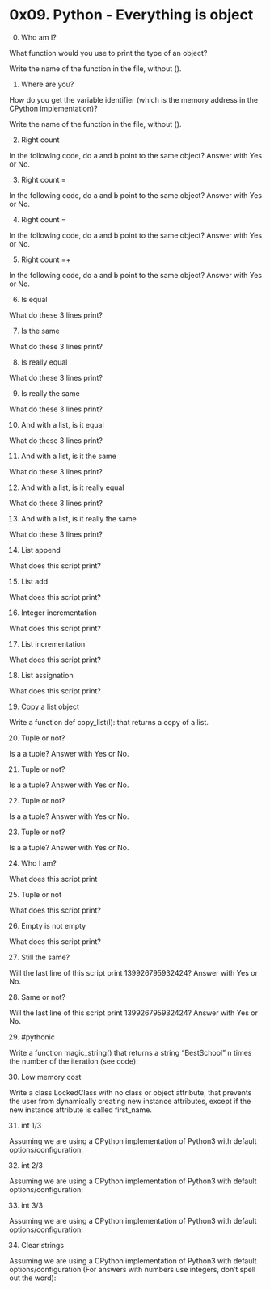 # 0x09. Python - Everything is object

0. Who am I?

What function would you use to print the type of an object?

Write the name of the function in the file, without ().

1. Where are you?

How do you get the variable identifier (which is the memory address in the CPython implementation)?

Write the name of the function in the file, without ().

2. Right count

In the following code, do a and b point to the same object? Answer with Yes or No.

3. Right count =

In the following code, do a and b point to the same object? Answer with Yes or No.

4. Right count =

In the following code, do a and b point to the same object? Answer with Yes or No.

5. Right count =+

In the following code, do a and b point to the same object? Answer with Yes or No.

6. Is equal

What do these 3 lines print?

7. Is the same

What do these 3 lines print?

8. Is really equal

What do these 3 lines print?

9. Is really the same

What do these 3 lines print?

10. And with a list, is it equal

What do these 3 lines print?

11. And with a list, is it the same

What do these 3 lines print?

12. And with a list, is it really equal

What do these 3 lines print?

13. And with a list, is it really the same

What do these 3 lines print?

14. List append

What does this script print?

15. List add

What does this script print?

16. Integer incrementation

What does this script print?

17. List incrementation

What does this script print?

18. List assignation

What does this script print?

19. Copy a list object

Write a function def copy_list(l): that returns a copy of a list.

20. Tuple or not?

Is a a tuple? Answer with Yes or No.

21. Tuple or not?

Is a a tuple? Answer with Yes or No.

22. Tuple or not?

Is a a tuple? Answer with Yes or No.

23. Tuple or not?

Is a a tuple? Answer with Yes or No.

24. Who I am?

What does this script print

25. Tuple or not

What does this script print?

26. Empty is not empty

What does this script print?

27. Still the same?

Will the last line of this script print 139926795932424? Answer with Yes or No.

28. Same or not?

Will the last line of this script print 139926795932424? Answer with Yes or No.

29. #pythonic

Write a function magic_string() that returns a string “BestSchool” n times the number of the iteration (see code):

30. Low memory cost

Write a class LockedClass with no class or object attribute, that prevents the user from dynamically creating new instance attributes, except if the new instance attribute is called first_name.

31. int 1/3

Assuming we are using a CPython implementation of Python3 with default options/configuration:

32. int 2/3

Assuming we are using a CPython implementation of Python3 with default options/configuration:

33. int 3/3

Assuming we are using a CPython implementation of Python3 with default options/configuration:

34. Clear strings

Assuming we are using a CPython implementation of Python3 with default options/configuration (For answers with numbers use integers, don’t spell out the word):

